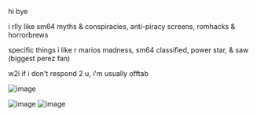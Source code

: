 hi bye

i rlly like sm64 myths & conspiracies, anti-piracy screens, romhacks & horrorbrews

specific things i like r marios madness, sm64 classified, power star, & saw (biggest perez fan)

w2i if i don't respond 2 u, i'm usually offtab

![image](https://github.com/user-attachments/assets/eac87c2e-2876-4e8b-bcb8-fa279b06f73d)



![image](https://github.com/user-attachments/assets/25343c41-09ec-45b6-a9c0-576015c47883)
![image](https://github.com/user-attachments/assets/c91c2e4d-6aa0-49d4-91ae-9f8022e6936a)
